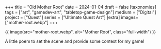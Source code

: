 +++
title = "Old Mother Root"
date = 2024-01-04
draft =  false
[taxonomies]
tags = ["art", "gamedev-art", "tabletop-game-design"]
medium = ["Digital"]
project = ["Quest"]
series = ["Ultimate Quest Art"]
[extra]
images= ["mother-root.webp"]
+++

{{ image(src="mother-root.webp", alt="Mother Root", class="full-width") }}

A little poem to set the scene and provide some context for my game!
